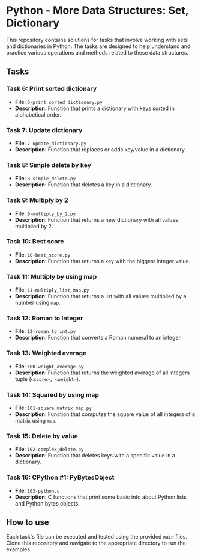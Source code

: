 # Python - More Data Structures: Set, Dictionary

This repository contains solutions for tasks that involve working with sets and dictionaries in Python. The tasks are designed to help understand and practice various operations and methods related to these data structures.

## Tasks

### Task 6: Print sorted dictionary
- **File**: `6-print_sorted_dictionary.py`
- **Description**: Function that prints a dictionary with keys sorted in alphabetical order.

### Task 7: Update dictionary
- **File**: `7-update_dictionary.py`
- **Description**: Function that replaces or adds key/value in a dictionary.

### Task 8: Simple delete by key
- **File**: `8-simple_delete.py`
- **Description**: Function that deletes a key in a dictionary.

### Task 9: Multiply by 2
- **File**: `9-multiply_by_2.py`
- **Description**: Function that returns a new dictionary with all values multiplied by 2.

### Task 10: Best score
- **File**: `10-best_score.py`
- **Description**: Function that returns a key with the biggest integer value.

### Task 11: Multiply by using map
- **File**: `11-multiply_list_map.py`
- **Description**: Function that returns a list with all values multiplied by a number using `map`.

### Task 12: Roman to Integer
- **File**: `12-roman_to_int.py`
- **Description**: Function that converts a Roman numeral to an integer.

### Task 13: Weighted average
- **File**: `100-weight_average.py`
- **Description**: Function that returns the weighted average of all integers tuple (`<score>, <weight>`).

### Task 14: Squared by using map
- **File**: `101-square_matrix_map.py`
- **Description**: Function that computes the square value of all integers of a matrix using `map`.

### Task 15: Delete by value
- **File**: `102-complex_delete.py`
- **Description**: Function that deletes keys with a specific value in a dictionary.

### Task 16: CPython #1: PyBytesObject
- **File**: `103-python.c`
- **Description**: C functions that print some basic info about Python lists and Python bytes objects.

## How to use

Each task's file can be executed and tested using the provided `main` files. Clone this repository and navigate to the appropriate directory to run the examples

